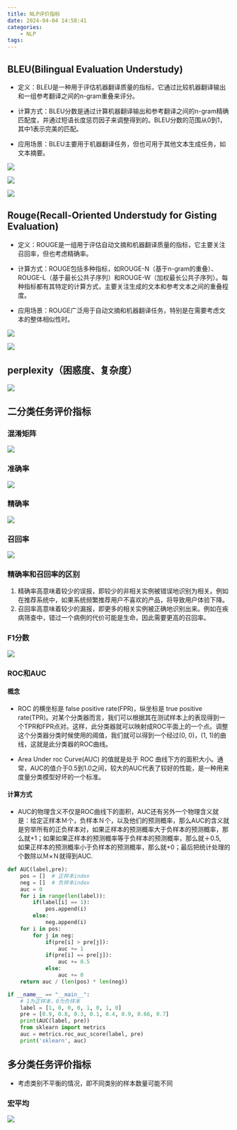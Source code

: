 ```yaml
---
title: NLP评价指标
date: 2024-04-04 14:58:41
categories:
    - NLP
tags:
---
```


## BLEU(Bilingual Evaluation Understudy)

- 定义：BLEU是一种用于评估机器翻译质量的指标，它通过比较机器翻译输出和一组参考翻译之间的n-gram重叠来评分。

- 计算方式：BLEU分数是通过计算机器翻译输出和参考翻译之间的n-gram精确匹配度，并通过短语长度惩罚因子来调整得到的。BLEU分数的范围从0到1，其中1表示完美的匹配。

- 应用场景：BLEU主要用于机器翻译任务，但也可用于其他文本生成任务，如文本摘要。

![](/img/note/202408261717.png)

![](/img/note/202408261718.png)

![](/img/note/202408261719.png)

## Rouge(Recall-Oriented Understudy for Gisting Evaluation)

- 定义：ROUGE是一组用于评估自动文摘和机器翻译质量的指标，它主要关注召回率，但也考虑精确率。

- 计算方式：ROUGE包括多种指标，如ROUGE-N（基于n-gram的重叠）、ROUGE-L（基于最长公共子序列）和ROUGE-W（加权最长公共子序列）。每种指标都有其特定的计算方式，主要关注生成的文本和参考文本之间的重叠程度。

- 应用场景：ROUGE广泛用于自动文摘和机器翻译任务，特别是在需要考虑文本的整体相似性时。

![](/img/note/202408261720.png)

![](/img/note/202408261721.png)

## perplexity（困惑度、复杂度）

![](/img/note/202408261722.png)

## 二分类任务评价指标

### 混淆矩阵

![](/img/note/202409181503.png)

### 准确率

![](/img/note/202409181504.png)

### 精确率

![](/img/note/202409181505.png)

### 召回率

![](/img/note/202409181506.png)

### 精确率和召回率的区别

1. 精确率高意味着较少的误报，即较少的非相关实例被错误地识别为相关。例如在推荐系统中，如果系统频繁推荐用户不喜欢的产品，将导致用户体验下降。
2. 召回率高意味着较少的漏报，即更多的相关实例被正确地识别出来。例如在疾病筛查中，错过一个病例的代价可能是生命，因此需要更高的召回率。

### F1分数

![](/img/note/202409181507.png)

### ROC和AUC

#### 概念

- ROC 的横坐标是 false positive rate(FPR)，纵坐标是 true positive rate(TPR)。对某个分类器而言，我们可以根据其在测试样本上的表现得到一个TPR和FPR点对。这样，此分类器就可以映射成ROC平面上的一个点。调整这个分类器分类时候使用的阈值，我们就可以得到一个经过(0, 0)，(1, 1)的曲线，这就是此分类器的ROC曲线。

- Area Under roc Curve(AUC) 的值就是处于 ROC 曲线下方的面积大小。通常，AUC的值介于0.5到1.0之间，较大的AUC代表了较好的性能，是一种用来度量分类模型好坏的一个标准。

#### 计算方式

- AUC的物理含义不仅是ROC曲线下的面积，AUC还有另外一个物理含义就是：给定正样本Ｍ个，负样本Ｎ个，以及他们的预测概率，那么AUC的含义就是穷举所有的正负样本对，如果正样本的预测概率大于负样本的预测概率，那么就+1；如果如果正样本的预测概率等于负样本的预测概率，那么就＋0.5,　如果正样本的预测概率小于负样本的预测概率，那么就+0；最后把统计处理的个数除以Ｍ×Ｎ就得到AUC.

```python
def AUC(label,pre):
    pos = []  # 正样本index
    neg = []  # 负样本index
    auc = 0
    for i in range(len(label)):
        if(label[i] == 1):
            pos.append(i)
        else:
            neg.append(i)
    for i in pos:
        for j in neg:
            if(pre[i] > pre[j]):
                auc += 1
            if(pre[i] == pre[j]):
                auc += 0.5
            else:
                auc += 0
    return auc / (len(pos) * len(neg))

if __name__ == "__main__":
    # 1为正样本，0为负样本
    label = [1, 0, 0, 0, 1, 0, 1, 0] 
    pre = [0.9, 0.8, 0.3, 0.1, 0.4, 0.9, 0.66, 0.7]
    print(AUC(label, pre))
    from sklearn import metrics
    auc = metrics.roc_auc_score(label, pre)
    print('sklearn', auc)
```

## 多分类任务评价指标

- 考虑类别不平衡的情况，即不同类别的样本数量可能不同

### 宏平均

![](/img/note/202409181508.png)